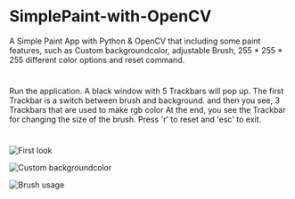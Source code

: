 # SimplePaint-with-OpenCV
A Simple Paint App with Python &amp; OpenCV that including some paint features, such as Custom backgroundcolor, adjustable Brush, 255 * 255 * 255 different color options and reset command.

#

Run the application. A black window with 5 Trackbars will pop up.
The first Trackbar is a switch between brush and background.
and then you see, 3 Trackbars that are used to make rgb color
At the end, you see the Trackbar for changing the size of the brush.
Press 'r' to reset and 'esc' to exit.

#

![First look](https://github.com/Hpouralireza/SimplePaint-with-OpenCV/assets/47522202/90978964-30ba-480b-8cdd-2aa99d57c7e5)


![Custom backgroundcolor](https://github.com/Hpouralireza/SimplePaint-with-OpenCV/assets/47522202/be2e7bf8-8452-4f40-8274-eb41708ffe48)


![Brush usage](https://github.com/Hpouralireza/SimplePaint-with-OpenCV/assets/47522202/216d95f3-d9fa-449d-ab4f-5bddbe82c639)


